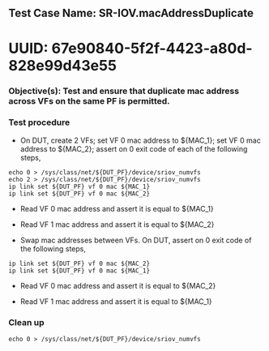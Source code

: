 
## Test Case Name: SR-IOV.macAddressDuplicate
# UUID: 67e90840-5f2f-4423-a80d-828e99d43e55

### Objective(s): Test and ensure that duplicate mac address across VFs on the same PF is permitted.

### Test procedure

* On DUT, create 2 VFs; set VF 0 mac address to ${MAC_1}; set VF 0 mac address to ${MAC_2}; assert on 0 exit code of each of the following steps,
```
echo 0 > /sys/class/net/${DUT_PF}/device/sriov_numvfs
echo 2 > /sys/class/net/${DUT_PF}/device/sriov_numvfs
ip link set ${DUT_PF} vf 0 mac ${MAC_1}
ip link set ${DUT_PF} vf 0 mac ${MAC_2}
```

* Read VF 0 mac address and assert it is equal to ${MAC_1}

* Read VF 1 mac address and assert it is equal to ${MAC_2}


* Swap mac addresses between VFs. On DUT, assert on 0 exit code of the following steps,

```
ip link set ${DUT_PF} vf 0 mac ${MAC_2}
ip link set ${DUT_PF} vf 0 mac ${MAC_1}
```

* Read VF 0 mac address and assert it is equal to ${MAC_2}

* Read VF 1 mac address and assert it is equal to ${MAC_1}

### Clean up
```
echo 0 > /sys/class/net/${DUT_PF}/device/sriov_numvfs
```
